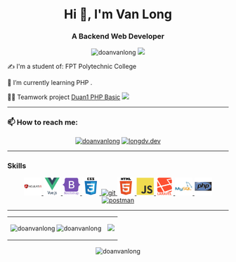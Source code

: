 <h1 align="center">Hi 👋, I'm Van Long</h1>
<h3 align="center">A Backend Web Developer</h3>

<p align="center"> <img src="https://komarev.com/ghpvc/?username=doanvanlong&label=Profile%20views&color=0e75b6&style=flat" alt="doanvanlong" /> <img src="https://badges.pufler.dev/repos/doanvanlong"></p>
<p align="left">✍ I'm a student of: FPT Polytechnic College</p>
<p align="left">🌱 I’m currently learning PHP . </p>
<p align="left">
 🤼‍♂️ Teamwork project <a  href="../../../Duan1">Duan1 PHP Basic</a>
  <img src="https://badges.pufler.dev/contributors/doanvanlong/Duan1?size=30px&padding=5px&bots=true">
</p>

<hr>
<h3 align="left">📫 How to reach me:</h3>
<p align="center">
<a href="https://dev.to/doanvanlong" target="blank"><img align="center" src="https://raw.githubusercontent.com/rahuldkjain/github-profile-readme-generator/master/src/images/icons/Social/devto.svg" alt="doanvanlong" height="30" width="40" /></a>
<a href="https://fb.com/longdv.dev" target="blank"><img align="center" src="https://raw.githubusercontent.com/rahuldkjain/github-profile-readme-generator/master/src/images/icons/Social/facebook.svg" alt="longdv.dev" height="30" width="40" /></a>
</p>
<hr>
<h3 align="left">Skills</h3>
<p align="center"> <a href="https://angular.io" target="_blank" rel="noreferrer"> <img src="https://raw.githubusercontent.com/devicons/devicon/master/icons/angularjs/angularjs-original-wordmark.svg" alt="angularjs" width="40" height="40"/> </a>
 <a href="https://vuejs.org/" target="_blank" rel="noreferrer"> <img src="https://raw.githubusercontent.com/devicons/devicon/master/icons/vuejs/vuejs-original-wordmark.svg" alt="vuejs" width="40" height="40"/> </a> 
 <a href="https://getbootstrap.com" target="_blank" rel="noreferrer"> <img src="https://raw.githubusercontent.com/devicons/devicon/master/icons/bootstrap/bootstrap-plain-wordmark.svg" alt="bootstrap" width="40" height="40"/> </a> <a href="https://www.w3schools.com/css/" target="_blank" rel="noreferrer"> <img src="https://raw.githubusercontent.com/devicons/devicon/master/icons/css3/css3-original-wordmark.svg" alt="css3" width="40" height="40"/> </a> <a href="https://git-scm.com/" target="_blank" rel="noreferrer"> <img src="https://www.vectorlogo.zone/logos/git-scm/git-scm-icon.svg" alt="git" width="40" height="40"/> </a> <a href="https://www.w3.org/html/" target="_blank" rel="noreferrer"> <img src="https://raw.githubusercontent.com/devicons/devicon/master/icons/html5/html5-original-wordmark.svg" alt="html5" width="40" height="40"/> </a> <a href="https://developer.mozilla.org/en-US/docs/Web/JavaScript" target="_blank" rel="noreferrer"> <img src="https://raw.githubusercontent.com/devicons/devicon/master/icons/javascript/javascript-original.svg" alt="javascript" width="40" height="40"/> </a> <a href="https://laravel.com/" target="_blank" rel="noreferrer"> <img src="https://raw.githubusercontent.com/devicons/devicon/master/icons/laravel/laravel-plain-wordmark.svg" alt="laravel" width="40" height="40"/> </a> <a href="https://www.mysql.com/" target="_blank" rel="noreferrer"> <img src="https://raw.githubusercontent.com/devicons/devicon/master/icons/mysql/mysql-original-wordmark.svg" alt="mysql" width="40" height="40"/> </a> <a href="https://www.php.net" target="_blank" rel="noreferrer"> <img src="https://raw.githubusercontent.com/devicons/devicon/master/icons/php/php-original.svg" alt="php" width="40" height="40"/> </a> <a href="https://postman.com" target="_blank" rel="noreferrer"> <img src="https://www.vectorlogo.zone/logos/getpostman/getpostman-icon.svg" alt="postman" width="40" height="40"/> </a> </p>
<hr>
<table style="width:100%;">
  <tr>
    <td>
      <img  src="https://github-readme-stats.vercel.app/api/top-langs?username=doanvanlong&show_icons=true&locale=en&layout=compact" alt="doanvanlong" width="100%" />
      <img src="https://github-readme-stats.vercel.app/api?username=doanvanlong&show_icons=true&locale=en" alt="doanvanlong" width="100%" />
    </td>
    <td>
      <p align="center">
        <img src="https://i.pinimg.com/originals/6e/a8/c6/6ea8c68dfa924bc2e6a9abe3e473087a.gif" width="100%">
      </p>
    </td>
  </tr>
</table>




<p align="center"><img align="center" src="https://github-readme-streak-stats.herokuapp.com/?user=doanvanlong&" alt="doanvanlong" /></p>
